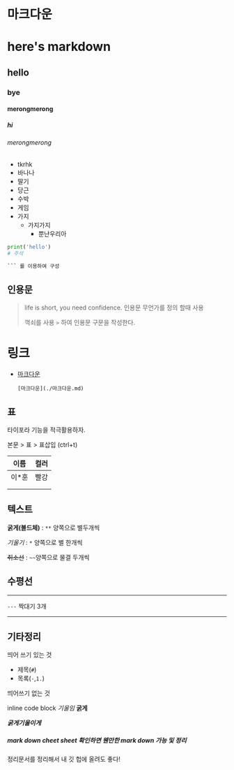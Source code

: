 # 마크다운

# here's markdown

## hello

### bye

#### merongmerong

##### hi

###### merongmerong

- tkrhk
- 바나나
- 딸기
- 당근
- 수박
- 게임
- 가지
  - 가지가지
    - 뿐냔우리아

```python
print('hello')
# 주석

``` 를 이용하여 구성
```

## 인용문

> life is short, you need confidence. 인용문 무언가를 정의 할때 사용
>
> 꺽쇠를 사용 `>` 하여 인용문 구문을 작성한다.



# 링크

- [마크다운](./마크다운.md)

  `[마크다운](./마크다운.md)`

  



## 표

타이포라 기능을 적극활용하자.

본문 > 표 > 표삽입 (ctrl+t)

| 이름  | 컬러 |
| ----- | ---- |
| 이*훈 | 빨강 |
|       |      |
|       |      |



## 텍스트

**굵게(볼드체)** : `**` 양쪽으로 별두개씩

*기울기* : `*` 양쪽으로 별 한개씩

~~취소선~~ : `~~`양쪽으로 물결 두개씩



## 수평선

___

`---` 짝대기 3개

___



## 기타정리

띄어 쓰기 있는 것

- 제목(`#`)
- 목록(`-`,`1.`)

띄어쓰기 없는 것

inline code block *기울임* **굵게**

***굵게기울이게***





##### mark down cheet sheet  확인하면 웬만한  mark down 가능 및 정리



정리문서를 정리해서 내 깃 헙에 올려도 좋다!



